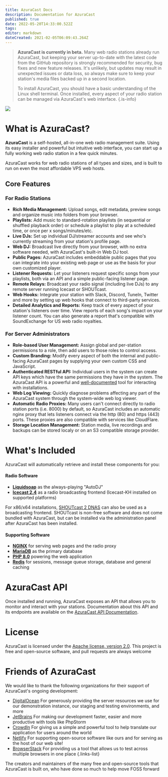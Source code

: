 ```yaml
---
title: AzuraCast Docs
description: Documentation for AzuraCast
published: true
date: 2022-05-20T14:33:00.522Z
tags: 
editor: markdown
dateCreated: 2021-02-05T06:09:43.264Z
---
```


> **AzuraCast is currently in beta.**
> Many web radio stations already run AzuraCast, but keeping your server up-to-date with the latest code from the GitHub repository is strongly recommended for security, bug fixes and new feature releases. It's unlikely, but updates may result in unexpected issues or data loss, so always make sure to keep your station's media files backed up in a second location.
>
> To install AzuraCast, you should have a basic understanding of the Linux shell terminal. Once installed, every aspect of your radio station can be managed via AzuraCast's web interface.
{.is-info}

![](https://img.shields.io/packagist/v/azuracast/azuracast.svg?label=latest+stable+version&style=for-the-badge)

# What is AzuraCast?

**AzuraCast** is a self-hosted, all-in-one web radio management suite. Using its easy installer and powerful but intuitive web interface, you can start up a fully working web radio station in a few quick minutes.

AzuraCast works for web radio stations of all types and sizes, and is built to run on even the most affordable VPS web hosts.

## Core Features

### For Radio Stations

- **Rich Media Management:** Upload songs, edit metadata, preview songs and organize music into folders from your browser.
- **Playlists:** Add music to standard-rotation playlists (in sequential or shuffled playback order) or schedule a playlist to play at a scheduled time, or once per x songs/minutes/etc.
- **Live DJs:** Set up individual DJ/streamer accounts and see who's currently streaming from your station's profile page.
- **Web DJ:** Broadcast live directly from your browser, with no extra software needed, with AzuraCast's built-in Web DJ tool.
- **Public Pages:** AzuraCast includes embeddable public pages that you can integrate into your existing web page or use as the basis for your own customized player.
- **Listener Requests:** Let your listeners request specific songs from your playlists, both via an API and a simple public-facing listener page.
- **Remote Relays:** Broadcast your radio signal (including live DJs) to any remote server running Icecast or SHOUTcast.
- **Web Hooks:** Integrate your station with Slack, Discord, TuneIn, Twitter and more by setting up web hooks that connect to third-party services.
- **Detailed Analytics and Reports:** Keep track of every aspect of your station's listeners over time. View reports of each song's impact on your listener count. You can also generate a report that's compatible with SoundExchange for US web radio royalties.

### For Server Administrators

- **Role-based User Management:** Assign global and per-station permissions to a role, then add users to those roles to control access.
- **Custom Branding:** Modify every aspect of both the internal and public-facing AzuraCast pages by supplying your own custom CSS and JavaScript.
- **Authenticated RESTful API:** Individual users in the system can create API keys which have the same permissions they have in the system. The AzuraCast API is a powerful and [well-documented](https://www.azuracast.com/api/index.html) tool for interacting with installations.
- **Web Log Viewing:** Quickly diagnose problems affecting any part of the AzuraCast system through the system-wide web  log viewer.
- **Automatic Radio Proxies:** Many users can't connect directly to radio station ports (i.e. 8000) by default, so  AzuraCast includes an automatic nginx proxy that lets listeners connect via the http (80) and https (443) ports. These proxies are also compatible with services like CloudFlare.
- **Storage Location Management:** Station media, live recordings and backups can be stored localy or on an S3 compatible storage provider.

# What's Included

AzuraCast will automatically retrieve and install these components for you:

#### Radio Software

* **[Liquidsoap](https://www.liquidsoap.info/)** as the always-playing "AutoDJ"
* **[Icecast 2.4](https://icecast.org/)** as a radio broadcasting frontend (Icecast-KH installed on supported platforms)

For x86/x64 installations, [SHOUTcast 2 DNAS](http://wiki.shoutcast.com/wiki/SHOUTcast_DNAS_Server_2) can also be used as a broadcasting frontend. SHOUTcast is non-free software and does not come bundled with AzuraCast, but can be installed via the administration panel after AzuraCast has been installed.

#### Supporting Software

* **[NGINX](https://www.nginx.com)** for serving web pages and the radio proxy
* **[MariaDB](https://mariadb.org/)** as the primary database
* **[PHP 8.0](https://secure.php.net/)** powering the web application
* **[Redis](https://redis.io/)** for sessions, message queue storage, database and general caching

# AzuraCast API

Once installed and running, AzuraCast exposes an API that allows you to monitor and interact with your stations.
Documentation about this API and its endpoints are available on
the [AzuraCast API Documentation](https://www.azuracast.com/api/index.html).

# License
AzuraCast is licensed under the [Apache license, version 2.0](https://github.com/AzuraCast/AzuraCast/blob/master/LICENSE.txt). This project is free and open-source software, and pull requests are always welcome

# Friends of AzuraCast
We would like to thank the following organizations for their support of AzuraCast's ongoing development:

- [DigitalOcean](https://m.do.co/c/21612b90440f) For generously providing the server resources we use for our demonstration instance, our staging and testing environments, and more
- [JetBrains](https://www.jetbrains.com/) For making our development faster, easier and more productive with tools like PhpStorm
- [CrowdIn](https://crowdin.com/) For giving us a simple and powerful tool to help translate our application for users around the world
- [Netlify](https://www.netlify.com/) For supporting open-source software like ours and for serving as the host of our web site!
- [BrowserStack](https://www.browserstack.com/) For providing us a tool that allows us to test across multiple browsers in one place
{.links-list}

The creators and maintainers of the many free and open-source tools that AzuraCast is built on, who have done so much to help move FOSS forward
